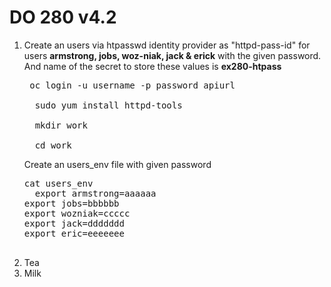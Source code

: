 # DO 280 v4.2

<ol>
  <li>Create an users via htpasswd identity provider as "httpd-pass-id" for users <b>armstrong, jobs, woz-niak, jack & erick</b> with the given password. And name of the secret to store these values is <b>ex280-htpass</b></li>
  <pre> oc login -u username -p password apiurl </br>
  sudo yum install httpd-tools </br>
  mkdir work</br>
  cd work</br></pre>
  <p> Create an users_env file with given password</p>
  <pre>cat users_env
  export armstrong=aaaaaa
export jobs=bbbbbb
export wozniak=ccccc
export jack=ddddddd
export eric=eeeeeee
  </pre>
  
  <li>Tea</li>
  <li>Milk</li>
</ol> 
